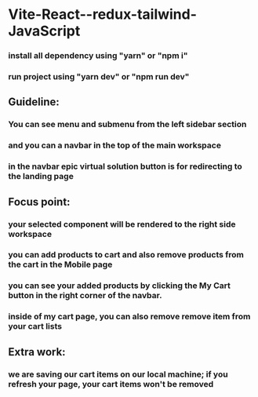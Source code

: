 # Vite-React--redux-tailwind-JavaScript

### install all dependency using "yarn" or "npm i"

### run project using "yarn dev" or "npm run dev"


## Guideline:


### You can see menu and submenu from the left sidebar section 
### and you can a navbar in the top of the main workspace
### in the navbar epic virtual solution button is for redirecting to the landing page

## Focus point: 
### your selected component will be rendered to the right side workspace
### you can add products to cart and also remove products from the cart in the Mobile page
### you can see your added products by clicking the My Cart button in the right corner of the navbar. 
### inside of my cart page, you can also remove remove item from your cart lists

## Extra work:
### we are saving our cart items on our local machine; if you refresh your page, your cart items won't be removed